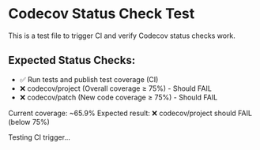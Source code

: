 # Codecov Status Check Test

This is a test file to trigger CI and verify Codecov status checks work.

## Expected Status Checks:
- ✅ Run tests and publish test coverage (CI)
- ❌ codecov/project (Overall coverage ≥ 75%) - Should FAIL
- ❌ codecov/patch (New code coverage ≥ 75%) - Should FAIL

Current coverage: ~65.9%
Expected result: ❌ codecov/project should FAIL (below 75%)

Testing CI trigger...
